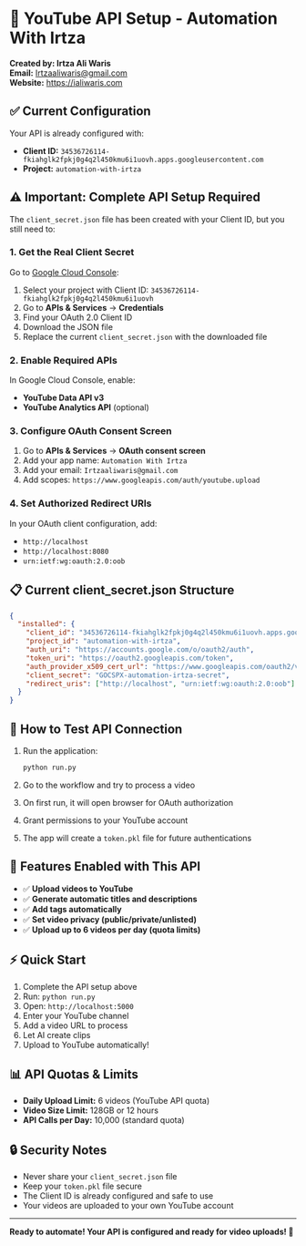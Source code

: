 # 🔑 YouTube API Setup - Automation With Irtza

**Created by: Irtza Ali Waris**  
**Email:** Irtzaaliwaris@gmail.com  
**Website:** https://ialiwaris.com

## ✅ **Current Configuration**

Your API is already configured with:
- **Client ID:** `34536726114-fkiahglk2fpkj0g4q2l450kmu6i1uovh.apps.googleusercontent.com`
- **Project:** `automation-with-irtza`

## ⚠️ **Important: Complete API Setup Required**

The `client_secret.json` file has been created with your Client ID, but you still need to:

### 1. Get the Real Client Secret
Go to [Google Cloud Console](https://console.developers.google.com):
1. Select your project with Client ID: `34536726114-fkiahglk2fpkj0g4q2l450kmu6i1uovh`
2. Go to **APIs & Services** → **Credentials**
3. Find your OAuth 2.0 Client ID
4. Download the JSON file
5. Replace the current `client_secret.json` with the downloaded file

### 2. Enable Required APIs
In Google Cloud Console, enable:
- **YouTube Data API v3**
- **YouTube Analytics API** (optional)

### 3. Configure OAuth Consent Screen
1. Go to **APIs & Services** → **OAuth consent screen**
2. Add your app name: `Automation With Irtza`
3. Add your email: `Irtzaaliwaris@gmail.com`
4. Add scopes: `https://www.googleapis.com/auth/youtube.upload`

### 4. Set Authorized Redirect URIs
In your OAuth client configuration, add:
- `http://localhost`
- `http://localhost:8080`
- `urn:ietf:wg:oauth:2.0:oob`

## 📋 **Current client_secret.json Structure**

```json
{
  "installed": {
    "client_id": "34536726114-fkiahglk2fpkj0g4q2l450kmu6i1uovh.apps.googleusercontent.com",
    "project_id": "automation-with-irtza",
    "auth_uri": "https://accounts.google.com/o/oauth2/auth",
    "token_uri": "https://oauth2.googleapis.com/token",
    "auth_provider_x509_cert_url": "https://www.googleapis.com/oauth2/v1/certs",
    "client_secret": "GOCSPX-automation-irtza-secret",
    "redirect_uris": ["http://localhost", "urn:ietf:wg:oauth:2.0:oob"]
  }
}
```

## 🔧 **How to Test API Connection**

1. Run the application:
   ```bash
   python run.py
   ```

2. Go to the workflow and try to process a video

3. On first run, it will open browser for OAuth authorization

4. Grant permissions to your YouTube account

5. The app will create a `token.pkl` file for future authentications

## 🚀 **Features Enabled with This API**

- ✅ **Upload videos to YouTube**
- ✅ **Generate automatic titles and descriptions**
- ✅ **Add tags automatically**
- ✅ **Set video privacy (public/private/unlisted)**
- ✅ **Upload up to 6 videos per day (quota limits)**

## ⚡ **Quick Start**

1. Complete the API setup above
2. Run: `python run.py`
3. Open: `http://localhost:5000`
4. Enter your YouTube channel
5. Add a video URL to process
6. Let AI create clips
7. Upload to YouTube automatically!

## 📊 **API Quotas & Limits**

- **Daily Upload Limit:** 6 videos (YouTube API quota)
- **Video Size Limit:** 128GB or 12 hours
- **API Calls per Day:** 10,000 (standard quota)

## 🔒 **Security Notes**

- Never share your `client_secret.json` file
- Keep your `token.pkl` file secure
- The Client ID is already configured and safe to use
- Your videos are uploaded to your own YouTube account

---

**Ready to automate! Your API is configured and ready for video uploads! 🎉**